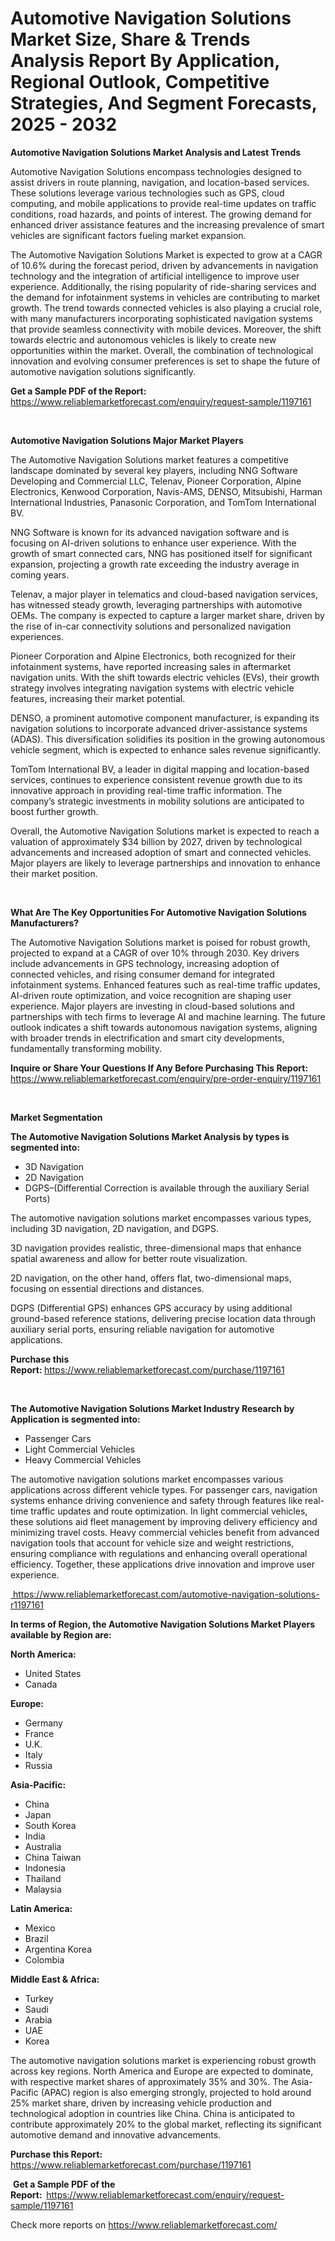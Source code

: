 <p><h1>Automotive Navigation Solutions Market Size, Share & Trends Analysis Report By Application, Regional Outlook, Competitive Strategies, And Segment Forecasts, 2025 - 2032</h1></p><p><strong>Automotive Navigation Solutions Market Analysis and Latest Trends</strong></p>
<p><p>Automotive Navigation Solutions encompass technologies designed to assist drivers in route planning, navigation, and location-based services. These solutions leverage various technologies such as GPS, cloud computing, and mobile applications to provide real-time updates on traffic conditions, road hazards, and points of interest. The growing demand for enhanced driver assistance features and the increasing prevalence of smart vehicles are significant factors fueling market expansion.</p><p>The Automotive Navigation Solutions Market is expected to grow at a CAGR of 10.6% during the forecast period, driven by advancements in navigation technology and the integration of artificial intelligence to improve user experience. Additionally, the rising popularity of ride-sharing services and the demand for infotainment systems in vehicles are contributing to market growth. The trend towards connected vehicles is also playing a crucial role, with many manufacturers incorporating sophisticated navigation systems that provide seamless connectivity with mobile devices. Moreover, the shift towards electric and autonomous vehicles is likely to create new opportunities within the market. Overall, the combination of technological innovation and evolving consumer preferences is set to shape the future of automotive navigation solutions significantly.</p></p>
<p><strong>Get a Sample PDF of the Report:&nbsp;</strong> <a href="https://www.reliablemarketforecast.com/enquiry/request-sample/1197161?utm_campaign=2274&utm_medium=2&utm_source=Github&utm_content=ia&utm_term=15022025&utm_id=automotive-navigation-solutions">https://www.reliablemarketforecast.com/enquiry/request-sample/1197161</a></p>
<p>&nbsp;</p>
<p><strong>Automotive Navigation Solutions Major Market Players</strong></p>
<p><p>The Automotive Navigation Solutions market features a competitive landscape dominated by several key players, including NNG Software Developing and Commercial LLC, Telenav, Pioneer Corporation, Alpine Electronics, Kenwood Corporation, Navis-AMS, DENSO, Mitsubishi, Harman International Industries, Panasonic Corporation, and TomTom International BV.</p><p>NNG Software is known for its advanced navigation software and is focusing on AI-driven solutions to enhance user experience. With the growth of smart connected cars, NNG has positioned itself for significant expansion, projecting a growth rate exceeding the industry average in coming years.</p><p>Telenav, a major player in telematics and cloud-based navigation services, has witnessed steady growth, leveraging partnerships with automotive OEMs. The company is expected to capture a larger market share, driven by the rise of in-car connectivity solutions and personalized navigation experiences.</p><p>Pioneer Corporation and Alpine Electronics, both recognized for their infotainment systems, have reported increasing sales in aftermarket navigation units. With the shift towards electric vehicles (EVs), their growth strategy involves integrating navigation systems with electric vehicle features, increasing their market potential.</p><p>DENSO, a prominent automotive component manufacturer, is expanding its navigation solutions to incorporate advanced driver-assistance systems (ADAS). This diversification solidifies its position in the growing autonomous vehicle segment, which is expected to enhance sales revenue significantly.</p><p>TomTom International BV, a leader in digital mapping and location-based services, continues to experience consistent revenue growth due to its innovative approach in providing real-time traffic information. The company’s strategic investments in mobility solutions are anticipated to boost further growth.</p><p>Overall, the Automotive Navigation Solutions market is expected to reach a valuation of approximately $34 billion by 2027, driven by technological advancements and increased adoption of smart and connected vehicles. Major players are likely to leverage partnerships and innovation to enhance their market position.</p></p>
<p>&nbsp;</p>
<p><strong>What Are The Key Opportunities For Automotive Navigation Solutions Manufacturers?</strong></p>
<p><p>The Automotive Navigation Solutions market is poised for robust growth, projected to expand at a CAGR of over 10% through 2030. Key drivers include advancements in GPS technology, increasing adoption of connected vehicles, and rising consumer demand for integrated infotainment systems. Enhanced features such as real-time traffic updates, AI-driven route optimization, and voice recognition are shaping user experience. Major players are investing in cloud-based solutions and partnerships with tech firms to leverage AI and machine learning. The future outlook indicates a shift towards autonomous navigation systems, aligning with broader trends in electrification and smart city developments, fundamentally transforming mobility.</p></p>
<p><strong>Inquire or Share Your Questions If Any Before Purchasing This Report:</strong> <a href="https://www.reliablemarketforecast.com/enquiry/pre-order-enquiry/1197161?utm_campaign=2274&utm_medium=2&utm_source=Github&utm_content=ia&utm_term=15022025&utm_id=automotive-navigation-solutions">https://www.reliablemarketforecast.com/enquiry/pre-order-enquiry/1197161</a></p>
<p>&nbsp;</p>
<p><strong>Market Segmentation</strong></p>
<p><strong>The Automotive Navigation Solutions Market Analysis by types is segmented into:</strong></p>
<p><ul><li>3D Navigation</li><li>2D Navigation</li><li>DGPS–(Differential Correction is available through the auxiliary Serial Ports)</li></ul></p>
<p><p>The automotive navigation solutions market encompasses various types, including 3D navigation, 2D navigation, and DGPS. </p><p>3D navigation provides realistic, three-dimensional maps that enhance spatial awareness and allow for better route visualization. </p><p>2D navigation, on the other hand, offers flat, two-dimensional maps, focusing on essential directions and distances. </p><p>DGPS (Differential GPS) enhances GPS accuracy by using additional ground-based reference stations, delivering precise location data through auxiliary serial ports, ensuring reliable navigation for automotive applications.</p></p>
<p><strong>Purchase this Report:&nbsp;</strong><a href="https://www.reliablemarketforecast.com/purchase/1197161?utm_campaign=2274&utm_medium=2&utm_source=Github&utm_content=ia&utm_term=15022025&utm_id=automotive-navigation-solutions">https://www.reliablemarketforecast.com/purchase/1197161</a></p>
<p>&nbsp;</p>
<p><strong>The Automotive Navigation Solutions Market Industry Research by Application is segmented into:</strong></p>
<p><ul><li>Passenger Cars</li><li>Light Commercial Vehicles</li><li>Heavy Commercial Vehicles</li></ul></p>
<p><p>The automotive navigation solutions market encompasses various applications across different vehicle types. For passenger cars, navigation systems enhance driving convenience and safety through features like real-time traffic updates and route optimization. In light commercial vehicles, these solutions aid fleet management by improving delivery efficiency and minimizing travel costs. Heavy commercial vehicles benefit from advanced navigation tools that account for vehicle size and weight restrictions, ensuring compliance with regulations and enhancing overall operational efficiency. Together, these applications drive innovation and improve user experience.</p></p>
<p><a href="https://www.reliablemarketforecast.com/automotive-navigation-solutions-r1197161?utm_campaign=2274&utm_medium=2&utm_source=Github&utm_content=ia&utm_term=15022025&utm_id=automotive-navigation-solutions">&nbsp;https://www.reliablemarketforecast.com/automotive-navigation-solutions-r1197161</a></p>
<p><strong>In terms of Region, the Automotive Navigation Solutions Market Players available by Region are:</strong></p>
<p>
    <p> <strong> North America: </strong>
        <ul>
            <li>United States</li>
            <li>Canada</li>
        </ul>
        </p> 
    <p> <strong> Europe: </strong>
        <ul>
            <li>Germany</li>
            <li>France</li>
            <li>U.K.</li>
            <li>Italy</li>
            <li>Russia</li>
        </ul>
        </p> 
    <p> <strong> Asia-Pacific: </strong>
        <ul>
            <li>China</li>
            <li>Japan</li>
            <li>South Korea</li>
            <li>India</li>
            <li>Australia</li>
            <li>China Taiwan</li>
            <li>Indonesia</li>
            <li>Thailand</li>
            <li>Malaysia</li>
        </ul>
        </p> 
    <p> <strong> Latin America: </strong>
        <ul>
            <li>Mexico</li>
            <li>Brazil</li>
            <li>Argentina Korea</li>
            <li>Colombia</li>
        </ul>
        </p> 
    <p> <strong> Middle East & Africa: </strong>
        <ul>
            <li>Turkey</li>
            <li>Saudi</li>
            <li>Arabia</li>
            <li>UAE</li>
            <li>Korea</li>
        </ul>
    </p>
    </p>
<p><p>The automotive navigation solutions market is experiencing robust growth across key regions. North America and Europe are expected to dominate, with respective market shares of approximately 35% and 30%. The Asia-Pacific (APAC) region is also emerging strongly, projected to hold around 25% market share, driven by increasing vehicle production and technological adoption in countries like China. China is anticipated to contribute approximately 20% to the global market, reflecting its significant automotive demand and innovative advancements.</p></p>
<p><strong>Purchase this Report: </strong><a href="https://www.reliablemarketforecast.com/purchase/1197161?utm_campaign=2274&utm_medium=2&utm_source=Github&utm_content=ia&utm_term=15022025&utm_id=automotive-navigation-solutions">https://www.reliablemarketforecast.com/purchase/1197161</a></p>
<p>&nbsp;<strong>Get a Sample PDF of the Report:&nbsp;&nbsp;</strong><a href="https://www.reliablemarketforecast.com/enquiry/request-sample/1197161?utm_campaign=2274&utm_medium=2&utm_source=Github&utm_content=ia&utm_term=15022025&utm_id=automotive-navigation-solutions">https://www.reliablemarketforecast.com/enquiry/request-sample/1197161</a></p>
<p><strong></strong></p>
<p>Check more reports on <a href="https://www.reliablemarketforecast.com/?utm_campaign=2274&utm_medium=2&utm_source=Github&utm_content=ia&utm_term=15022025&utm_id=automotive-navigation-solutions">https://www.reliablemarketforecast.com/</a></p>